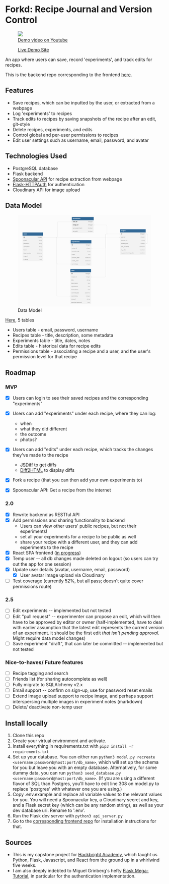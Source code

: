 # Forkd: Recipe Journal and Version Control


<figure>
<img src=".github/images/demo.gif" width="500" />
<a href="https://www.youtube.com/watch?v=ZVaxeGYfDWc">
<figcaption>Demo video on Youtube</figcaption>
</a>

<a href="3.14.77.97">Live Demo Site</a>
</figure>

An app where users can save, record 'experiments', and track edits for recipes.

This is the backend repo corresponding to the frontend [here](https://github.com/bianxm/forkd-frontend).

## Features
- Save recipes, which can be inputted by the user, or extracted from a webpage
- Log 'experiments' to recipes
- Track edits to recipes by saving snapshots of the recipe after an edit, git-style 
- Delete recipes, experiments, and edits
- Control global and per-user permissions to recipes
- Edit user settings such as username, email, password, and avatar

## Technologies Used
- PostgreSQL database
- Flask backend
- [Spoonacular API](https://spoonacular.com/food-api) for recipe extraction from webpage
- [Flask-HTTPAuth](https://github.com/miguelgrinberg/Flask-HTTPAuth) for authentication
- Cloudinary API for image upload

## Data Model

<figure><img src=".github/images/data-model.png" width="800" /><figcaption>Data Model</figcaption></figure>

[Here](https://dbdiagram.io/d/6428e0565758ac5f1725ff32), 5 tables
* Users table - email, password, username
* Recipes table - title, description, some metadata
* Experiments table -  title, dates, notes
* Edits table - historical data for recipe edits
* Permissions table - associating a recipe and a user, and the user's permission level for that recipe

## Roadmap

### MVP

- [x] Users can login to see their saved recipes and the corresponding "experiments"
- [x] Users can add "experiments" under each recipe, where they can log:
  - when
  - what they did different
  - the outcome
  - photos? 
- [x] Users can add "edits" under each recipe, which tracks the changes they've made to the recipe
  - [JSDiff](https://github.com/kpdecker/jsdiff) to get diffs
  - [Diff2HTML](https://github.com/rtfpessoa/diff2html) to display diffs
- [x] Fork a recipe (that you can then add your own experiments to)
- [x] Spoonacular API: Get a recipe from the internet


### 2.0
- [x] Rewrite backend as RESTful API
- [x] Add permissions and sharing functionality to backend
  - Users can view other users' public recipes, but not their experiments!
  - set all your experiments for a recipe to be public as well
  - share your recipe with a different user, and they can add experiments to the recipe 
- [x] React SPA frontend ([in progress](https://github.com/bianxm/forkd-frontend))
- [x] Temp user -- all db changes made deleted on logout (so users can try out the app for one session)
- [x] Update user details (avatar, username, email, password)
  - [x] User avatar image upload via Cloudinary
- [ ] Test coverage (currently 52%, but all pass; doesn't quite cover permissions route)

### 2.5
- [ ] Edit experiments -- implemented but not tested
- [ ] Edit "pull request" -- experimenter can propose an edit, which will then have to be approved by editor or owner (half-implemented, have to deal with earlier assumption that the latest edit represents the current version of an experiment. it should be the first edit _that isn't pending approval_. Might require data model changes)
- [ ] Save experiment "draft", that can later be committed -- implemented but not tested

### Nice-to-haves/ Future features
- [ ] Recipe tagging and search
- [ ] Friends list (for sharing autocomplete as well)
- [ ] Fully migrate to SQLAlchemy v2.x
- [ ] Email support -- confirm on sign-up, use for password reset emails
- [ ] Extend image upload support to recipe image, and perhaps support interspersing multiple images in experiment notes (markdown)
- [ ] Delete/ deactivate non-temp user

## Install locally
1. Clone this repo
2. Create your virtual environment and activate.
3. Install everything in requirements.txt with ```pip3 install -r requirements.txt```
4. Set up your database. You can either run ```python3 model.py recreate <username:password@host:port/db_name>```, which will set up the schema for you but leave you with an empty database. Alternatively, for some dummy data, you can run ```python3 seed_database.py <username:password@host:port/db_name>```. (If you are using a different flavor of SQL than Postgres, you'll have to edit line 308 on model.py to replace 'postgres' with whatever one you are using.)
4. Copy .env.example and replace all variable values to the relevant values for you. You will need a Spoonacular key, a Cloudinary secret and key, and a Flask secret key (which can be any random string), as well as your dev database uri. Rename to '.env'.
4. Run the Flask dev server with ```python3 api_server.py```
5. Go to the [corresponding frontend repo](https://github.com/bianxm/forkd-frontend) for installation instructions for that.

## Sources
- This is my capstone project for [Hackbright Academy](https://hackbrightacademy.com/), which taught us Python, Flask, Javascript, and React from the ground up in a whirlwind five weeks. 
- I am also deeply indebted to Miguel Grinberg's hefty [Flask Mega-Tutorial](https://blog.miguelgrinberg.com/post/the-flask-mega-tutorial-part-i-hello-world), in particular for the authentication implementation.
